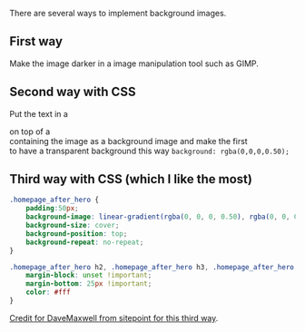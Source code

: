 There are several ways to implement background images.

## First way

Make the image darker in a image manipulation tool such as GIMP.

## Second way with CSS

Put the text in a <div> on top of a <div> containing the image as a background image and make the first <div> to have a transparent background this way `background: rgba(0,0,0,0.50);`

## Third way with CSS (which I like the most)

```css
.homepage_after_hero {
	padding:50px;
	background-image: linear-gradient(rgba(0, 0, 0, 0.50), rgba(0, 0, 0, 0.50)) , url("https://benaharoni.com/sites/default/files/2023-11/ben_aharoni_homepage_after_hero_regular.jpg");
	background-size: cover;
	background-position: top;
	background-repeat: no-repeat;
}

.homepage_after_hero h2, .homepage_after_hero h3, .homepage_after_hero p {
	margin-block: unset !important;
	margin-bottom: 25px !important;
	color: #fff
}
```

[Credit for DaveMaxwell from sitepoint for this third way](https://www.sitepoint.com/community/t/is-there-a-css-and-or-js-hack-to-effect-the-darkness-of-a-background-image-directly/432222/1).
